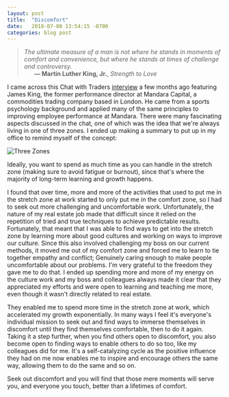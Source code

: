 ```yaml
---
layout: post
title:  "Discomfort"
date:   2018-07-08 13:54:15 -0700
categories: blog post
---
```


>*The ultimate measure of a man is not where he stands in moments of comfort and convenience, but where he stands at times of challenge and controversy.* 
 <br>&nbsp;&nbsp;&nbsp;&nbsp;&nbsp;&nbsp;__&mdash; Martin Luther King, Jr.__, *Strength to Love*

I came across this Chat with Traders [interview](https://chatwithtraders.com/133-james-king/ "Chat with James King") a few months ago featuring James King, the former performance director at Mandara Capital, a commodities trading company based in London. He came from a sports psychology background and applied many of the same principles to improving employee performance at Mandara. There were many fascinating aspects discussed in the chat, one of which was the idea that we're always living in one of three zones. I ended up making a summary to put up in my office to remind myself of the concept:

![Three Zones](https://i.imgur.com/8NEtDTT.png "Three Zones")

Ideally, you want to spend as much time as you can handle in the stretch zone (making sure to avoid fatigue or burnout), since that's where the majority of long-term learning and growth happens.

I found that over time, more and more of the activities that used to put me in the stretch zone at work started to only put me in the comfort zone, so I had to seek out more challenging and uncomfortable work. Unfortunately, the nature of my real estate job made that difficult since it relied on the repetition of tried and true techniques to achieve predictable results. Fortunately, that meant that I was able to find ways to get into the stretch zone by learning more about good cultures and working on ways to improve our culture. Since this also involved challenging my boss on our current methods, it moved me out of my comfort zone and forced me to learn to tie together empathy and conflict; Genuinely caring enough to make people uncomfortable about our problems. I'm very grateful to the freedom they gave me to do that. I ended up spending more and more of my energy on the culture work and my boss and colleagues always made it clear that they appreciated my efforts and were open to learning and teaching me more, even though it wasn't directly related to real estate. 

They enabled me to spend more time in the stretch zone at work, which accelerated my growth exponentially. In many ways I feel it's everyone's individual mission to seek out and find ways to immerse themselves in discomfort until they find themselves comfortable, then to do it again. Taking it a step further, when you find others open to discomfort, you also become open to finding ways to enable others to do so too, like my colleagues did for me. It's a self-catalyzing cycle as the positive influence they had on me now enables me to inspire and encourage others the same way, allowing them to do the same and so on. 

Seek out discomfort and you will find that those mere moments will serve you, and everyone you touch, better than a lifetimes of comfort. 




